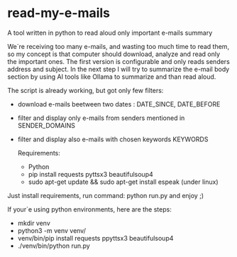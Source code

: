 # read-my-e-mails
A tool written in python to read aloud only important e-mails summary

We`re receiving too many e-mails, and wasting too much time to read them, so my concept is that computer should download, analyze and read only the important ones.
The first version is configurable and only reads senders address and subject.
In the next step I will try to summarize the e-mail body section by using AI tools like Ollama to summarize and than read aloud.

The script is already working, but got only few filters:
- download e-mails beetween two dates : DATE_SINCE, DATE_BEFORE
- filter and display only e-mails from senders mentioned in SENDER_DOMAINS
- filter and display also e-mails with chosen keywords KEYWORDS

  Requirements:
  - Python
  - pip install requests pyttsx3 beautifulsoup4
  - sudo apt-get update && sudo apt-get install espeak (under linux)

Just install requirements, run command: python run.py and enjoy ;)

If your`e using python environments, here are the steps:
- mkdir venv
- python3 -m venv venv/
- venv/bin/pip install requests ppyttsx3 beautifulsoup4
- ./venv/bin/python run.py
